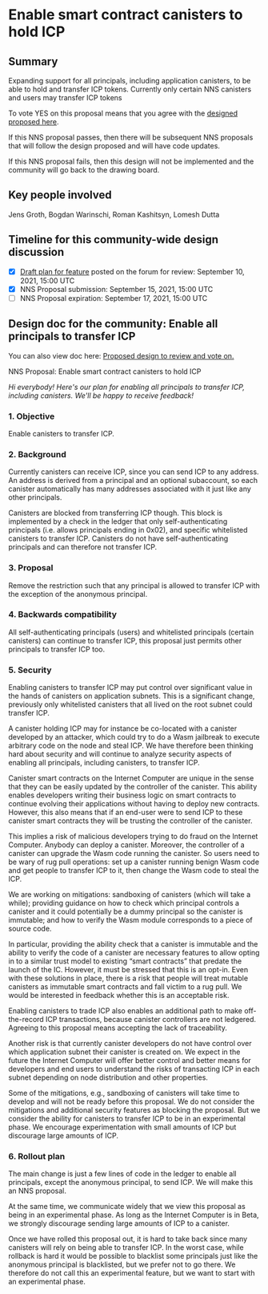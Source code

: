 # **Enable smart contract canisters to hold ICP**

## **Summary**

Expanding support for all principals, including application canisters, to be able to hold and transfer ICP tokens. Currently only certain NNS canisters and users may transfer ICP tokens

To vote YES on this proposal means that you agree with the [designed proposed here](https://forum.dfinity.org/t/enable-canisters-to-hold-icp/6153/29?u=diegop).

If this NNS proposal passes, then there will be subsequent NNS proposals that will follow the design proposed and will have code updates.

If this NNS proposal fails, then this design will not be implemented and the community will go back to the drawing board.

## **Key people involved**

Jens Groth, Bogdan Warinschi, Roman Kashitsyn, Lomesh Dutta

## **Timeline for this community-wide design discussion**

- [x] [Draft plan for feature](https://forum.dfinity.org/t/enable-canisters-to-hold-icp/6153/29?u=diegop) posted on the forum for review: September 10, 2021, 15:00 UTC 
- [x] NNS Proposal submission:  September 15, 2021, 15:00 UTC 
- [ ] NNS Proposal expiration:  September 17, 2021, 15:00 UTC 

## **Design doc for the community: Enable all principals to transfer ICP**

You can also view doc here: [Proposed design to review and vote on.](https://forum.dfinity.org/t/enable-canisters-to-hold-icp/6153/29?u=diegop)

NNS Proposal: Enable smart contract canisters to hold ICP

*Hi everybody! Here's our plan for enabling all principals to transfer ICP, including canisters. We'll be happy to receive feedback!*

### **1. Objective**

Enable canisters to transfer ICP.

### **2. Background**

Currently canisters can receive ICP, since you can send ICP to any address. An address is derived from a principal and an optional subaccount, so each canister automatically has many addresses associated with it just like any other principals.

Canisters are blocked from transferring ICP though. This block is implemented by a check in the ledger that only self-authenticating principals (i.e. allows principals ending in 0x02), and specific whitelisted canisters to transfer ICP. Canisters do not have self-authenticating principals and can therefore not transfer ICP.

### **3. Proposal**

Remove the restriction such that any principal is allowed to transfer ICP with the exception of the anonymous principal.

### **4. Backwards compatibility**

All self-authenticating principals (users) and whitelisted principals (certain canisters) can continue to transfer ICP, this proposal just permits other principals to transfer ICP too.

### **5. Security**
Enabling canisters to transfer ICP may put control over significant value in the hands of canisters on application subnets. This is a significant change, previously only whitelisted canisters that all lived on the root subnet could transfer ICP.

A canister holding ICP may for instance be co-located with a canister developed by an attacker, which could try to do a Wasm jailbreak to execute arbitrary code on the node and steal ICP. We have therefore been thinking hard about security and will continue to analyze security aspects of enabling all principals, including canisters, to transfer ICP.

Canister smart contracts on the Internet Computer are unique in the sense that they can be easily updated by the controller of the canister. This ability enables developers writing their business logic on smart contracts to continue evolving their applications without having to deploy new contracts. However, this also means that if an end-user were to send ICP to these canister smart contracts they will be trusting the controller of the canister.

This implies a risk of malicious developers trying to do fraud on the Internet Computer. Anybody can deploy a canister. Moreover, the controller of a canister can upgrade the Wasm code running the canister. So users need to be wary of rug pull operations: set up a canister running benign Wasm code and get people to transfer ICP to it, then change the Wasm code to steal the ICP.

We are working on mitigations: sandboxing of canisters (which will take a while); providing guidance on how to check which principal controls a canister and it could potentially be a dummy principal so the canister is immutable; and how to verify the Wasm module corresponds to a piece of source code.

In particular, providing the ability check that a canister is immutable and the ability to verify the code of a canister are necessary features to allow opting in to a similar trust model to existing “smart contracts” that predate the launch of the IC. However, it must be stressed that this is an opt-in. Even with these solutions in place, there is a risk that people will treat mutable canisters as immutable smart contracts and fall victim to a rug pull. We would be interested in feedback whether this is an acceptable risk.

Enabling canisters to trade ICP also enables an additional path to make off-the-record ICP transactions, because canister controllers are not ledgered. Agreeing to this proposal means accepting the lack of traceability.

Another risk is that currently canister developers do not have control over which application subnet their canister is created on. We expect in the future the Internet Computer will offer better control and better means for developers and end users to understand the risks of transacting ICP in each subnet depending on node distribution and other properties.

Some of the mitigations, e.g., sandboxing of canisters will take time to develop and will not be ready before this proposal. We do not consider the mitigations and additional security features as blocking the proposal. But we consider the ability for canisters to transfer ICP to be in an experimental phase. We encourage experimentation with small amounts of ICP but discourage large amounts of ICP.

### **6. Rollout plan**

The main change is just a few lines of code in the ledger to enable all principals, except the anonymous principal, to send ICP. We will make this an NNS proposal.

At the same time, we communicate widely that we view this proposal as being in an experimental phase. As long as the Internet Computer is in Beta, we strongly discourage sending large amounts of ICP to a canister.

Once we have rolled this proposal out, it is hard to take back since many canisters will rely on being able to transfer ICP. In the worst case, while rollback is hard it would be possible to blacklist some principals just like the anonymous principal is blacklisted, but we prefer not to go there. We therefore do not call this an experimental feature, but we want to start with an experimental phase.